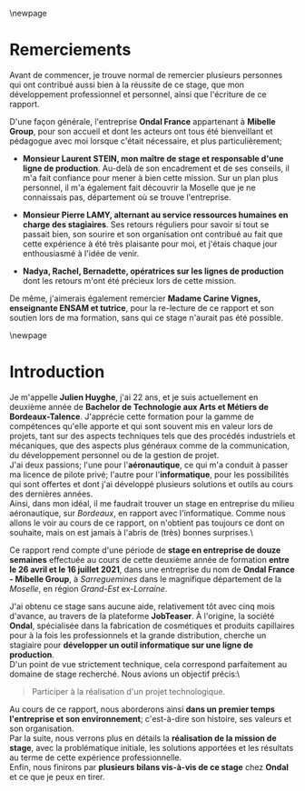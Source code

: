 \newpage

#   Remerciements

Avant de commencer, je trouve normal de remercier plusieurs personnes qui ont contribué aussi bien à la réussite de ce stage, que mon développement professionnel et personnel, ainsi que l'écriture de ce rapport.

D'une façon générale, l'entreprise **Ondal France** appartenant à **Mibelle Group**, pour son accueil et dont les acteurs ont tous été bienveillant et pédagogue avec moi lorsque c'était nécessaire, et plus particulièrement;

 *  **Monsieur Laurent STEIN, mon maître de stage et responsable d'une ligne de production**. Au-delà de son encadrement et de ses conseils, il m'a fait confiance pour mener à bien cette mission. Sur un plan plus personnel, il m'a également fait découvrir la Moselle que je ne connaissais pas, département où se trouve l'entreprise.

 *  **Monsieur Pierre LAMY, alternant au service ressources humaines en charge des stagiaires**. Ses retours réguliers pour savoir si tout se passait bien, son sourire et son organisation ont contribué au fait que cette expérience à été très plaisante pour moi, et j'étais chaque jour enthousiasmé à l'idée de venir.

 *  **Nadya, Rachel, Bernadette, opératrices sur les lignes de production** dont les retours m'ont été précieux lors de cette mission.

De même, j'aimerais également remercier **Madame Carine Vignes, enseignante ENSAM et tutrice**, pour la re-lecture de ce rapport et son soutien lors de ma formation, sans qui ce stage n'aurait pas été possible.

\newpage

#   Introduction

Je m'appelle **Julien Huyghe**, j'ai 22 ans, et je suis actuellement en deuxième année de **Bachelor de Technologie aux Arts et Métiers de Bordeaux-Talence**. J'apprécie cette formation pour la gamme de compétences qu'elle apporte et qui sont souvent mis en valeur lors de projets, tant sur des aspects techniques tels que des procédés industriels et mécaniques, que des aspects plus généraux comme de la communication, du développement personnel ou de la gestion de projet.\
J'ai deux passions; l'une pour l'**aéronautique**, ce qui m'a conduit à passer ma licence de pilote privé; l'autre pour l'**informatique**, pour les possibilités qui sont offertes et dont j'ai développé plusieurs solutions et outils au cours des dernières années.\
Ainsi, dans mon idéal, il me faudrait trouver un stage en entreprise du milieu aéronautique, sur *Bordeaux*, en rapport avec l'informatique. Comme nous allons le voir au cours de ce rapport, on n'obtient pas toujours ce dont on souhaite, mais on est jamais à l'abris de (très) bonnes surprises.\

Ce rapport rend compte d'une période de **stage en entreprise de douze semaines** effectuée au cours de cette deuxième année de formation **entre le 26 avril et le 16 juillet 2021**, dans une entreprise du nom de **Ondal France - Mibelle Group**, à *Sarreguemines* dans le magnifique département de la *Moselle*, en région *Grand-Est* ex-*Lorraine*.

J'ai obtenu ce stage sans aucune aide, relativement tôt avec cinq mois d'avance, au travers de la plateforme **JobTeaser**. À l'origine, la société **Ondal**, spécialisée dans la fabrication de cosmétiques et produits capillaires pour à la fois les professionnels et la grande distribution, cherche un stagiaire pour **développer un outil informatique sur une ligne de production**.\
D'un point de vue strictement technique, cela correspond parfaitement au domaine de stage recherché. Nous avions un objectif précis:\

 >  Participer à la réalisation d'un projet technologique.

 Au cours de ce rapport, nous aborderons ainsi **dans un premier temps l'entreprise et son environnement**; c'est-à-dire son histoire, ses valeurs et son organisation.\
 Par la suite, nous verrons plus en détails la **réalisation de la mission de stage**, avec la problématique initiale, les solutions apportées et les résultats au terme de cette expérience professionnelle.\
 Enfin, nous finirons par **plusieurs bilans vis-à-vis de ce stage** chez **Ondal** et ce que je peux en tirer.
